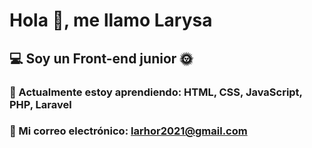 # Hola 👋, me llamo Larysa
## 💻 Soy un Front-end junior 🌞
### 🌱 Actualmente estoy aprendiendo: HTML, CSS, JavaScript, PHP, Laravel
### 📧 Mi correo electrónico: larhor2021@gmail.com


